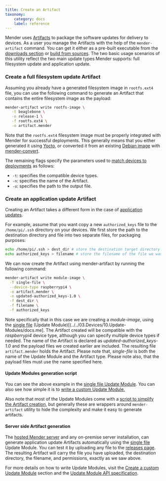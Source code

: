 ```yaml
---
title: Create an Artifact
taxonomy:
    category: docs
    label: reference
---
```


Mender uses [Artifacts](../../02.Overview/02.Artifact/docs.md) to package the
software updates for delivery to devices. As a user you manage the Artifacts
with the help of the `mender-artifact` command. You can get it either as a pre-built
executable from the [downloads section](../../08.Downloads)
or [build from sources](https://github.com/mendersoftware/mender-artifact?target=_blank).
The two basic usage scenarios of this utility reflect the two main update types
Mender supports: full filesystem update and application update.

### Create a full filesystem update Artifact

Assuming you already have a generated filesystem image in `rootfs.ext4` file,
you can use the following command to generate an Artifact that contains the entire filesystem image as the payload:

```bash
mender-artifact write rootfs-image \
   -t beaglebone \
   -n release-1 \
   -f rootfs.ext4 \
   -o artifact.mender
```

Note that the `rootfs.ext4` filesystem image must be properly integrated with Mender for successful deployments. This generally means that you either generated it using [Yocto](../../03.Devices/02.Yocto-project/docs.md), or converted it from an existing
[Debian image](../../03.Devices/03.Debian-family/docs.md) with [mender-convert](https://github.com/mendersoftware/mender-convert).

The remaining flags specify the parameters used to [match devices to deployments](../../02.Overview/04.Deployment/docs.md#Algorithm-for-selecting-the-Deployment-for-the-Device) as follows:
* `-t`: specifies the compatible device types.
* `-n`: specifies the name of the Artifact.
* `-o`: specifies the path to the output file.

### Create an application update Artifact

Creating an Artifact takes a different form in the case of [application updates](../../02.Overview/01.Introduction/docs.md#Application-updates).

For example, assume that you want copy a new `authorized_keys` file to the `/home/pi/.ssh`
directory on your devices. We first store the path to the destination directory and file into two separate files, for packaging purposes:

```bash
echo /home/pi/.ssh > dest_dir # store the destination target directory
echo authorized_keys > filename # store the filename of the file we want to update
```

We can now create the Artifact using mender-artifact by running the following command:

```bash
mender-artifact write module-image \
  -T single-file \
  --device-type raspberrypi4 \
  -o artifact.mender \
  -n updated-authorized_keys-1.0 \
  -f dest_dir \
  -f filename \
  -f authorized_keys
```

Note specifically that in this case we are creating a *module-image*, using the [single file](https://hub.mender.io/t/single-file/486/26) (Update Module)[(../../03.Devices/10.Update-Modules/docs.me]. The Artifact created will be compatible with the *raspberrypi4* device type, although you can specify multiple device types if needed. The name of the Artifact is declared as *updated-authorized_keys-1.0* and the payload files we created earlier are included. The resulting file `artifact.mender` holds the Artifact. Please note that, _single-file_ is both the name of the Update Module and the Artifact type. Please note also, that the payload files must use the name specified here.

#### Update Modules generation script

<!--AUTOVERSION: "mendersoftware/mender/blob/%/support"/mender-->
You can see the above example in the [single file Update Module](https://hub.mender.io/t/single-file/486). You can also see how simple it is to [write a custom Update Module.](https://github.com/mendersoftware/mender/blob/master/support/modules/single-file)

<!--AUTOVERSION: "mendersoftware/mender/blob/%/support"/mender-->
Also note that most of the Update Modules come with a [script to simplify the Artifact creation](https://github.com/mendersoftware/mender/blob/master/support/modules-artifact-gen/single-file-artifact-gen), but generally these are wrappers around `mender-artifact` utility to hide the complexity and make it easy to generate artifacts.

#### Server side Artifact generation

The [hosted Mender server](https://hosted.mender.io) and any on-premise server installation, can generate application update Artifacts automatically using the [single file](https://hub.mender.io/t/single-file/486)
Update Module. You can test it by uploading any file to the [releases page](https://hosted.mender.io/ui/#/releases). The resulting Artifact
will carry the file you have uploaded, the destination
directory, the filename, and permissions, exactly as we saw above.

<!--AUTOVERSION: "mendersoftware/mender/blob/%/Documentation"/mender-->
For more details on how to write Update Modules, visit the [Create a custom Update Module](../08.Create-a-custom-Update-Module/docs.md) section and the [Update Module API specification](https://github.com/mendersoftware/mender/blob/master/Documentation/update-modules-v3-file-api.md).
